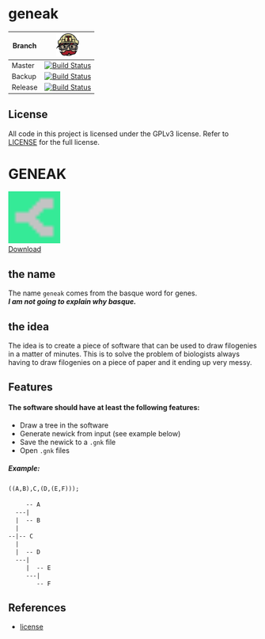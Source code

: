 # geneak

Branch|[![travis_ci](doc/travis-ci.png)](https://travis-ci.org/Joshua260403/geneak)
---|---
Master|[![Build Status](https://travis-ci.org/Joshua260403/geneak.svg?branch=master)](https://travis-ci.org/Joshua260403/geneak)
Backup|[![Build Status](https://travis-ci.org/Joshua260403/geneak.svg?branch=backup)](https://travis-ci.org/Joshua260403/geneak)
Release|[![Build Status](https://travis-ci.org/Joshua260403/geneak.svg?branch=release)](https://travis-ci.org/Joshua260403/geneak)

## License
All code in this project is licensed under the GPLv3 license.
Refer to [LICENSE](LICENSE) for the full license.

# GENEAK
[<img src="doc/logo.png" alt="Logo" width="105" height="105">\
Download](https://github.com/Joshua260403/geneak/releases)

## the name
The name `geneak` comes from the basque word for genes.\
___I am not going to explain why basque.___

## the idea
The idea is to create a piece of software that can be used to draw filogenies in a matter of minutes. This is to solve the problem of biologists always having to draw filogenies on a piece of paper and it ending up very messy.

## Features
#### The software should have at least the following features:
- Draw a tree in the software
- Generate newick from input (see example below)
- Save the newick to a `.gnk` file
- Open `.gnk` files

##### Example:
```
((A,B),C,(D,(E,F)));

     -- A
  ---|
  |  -- B
  |
--|-- C
  |
  |  -- D
  ---|
     |  -- E
     ---|
        -- F
```

## References
* [license](LICENSE)
